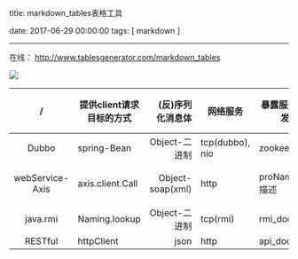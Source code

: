 title:  markdown_tables表格工具

date: 2017-06-29 00:00:00
tags: [ markdown ]



---

在线： http://www.tablesgenerator.com/markdown_tables


![](http://ll-blog.oss-cn-hangzhou.aliyuncs.com/17-7-3/97052676.jpg)
 
| / | 提供client请求目标的方式 | (反)序列化消息体 | 网络服务          | 暴露服务/服务发现 | (反)序列化消息体 | 提供server服务注册方式                                                      | RPC框架初始化 |
|:---------------:|--------------------------|-----------------:|-------------------|-------------------|------------------|-----------------------------------------------------------------------------|---------------|
| Dubbo           | spring-Bean              |    Object-二进制 | tcp(dubbo), nio | zookeeper | 二进制-Object    | spring-Bean                                                                 | spring-Schema |
| webService-Axis | axis.client.Call         | Object-soap(xml) | http              | proName.wsdl描述  | soap(xml)-Object | Apache Axis:deploy.wsdd部署<br>或 JAX-WS (注解) <br> @WebService,@WebMethod | servlet       |
| java.rmi        | Naming.lookup            |    Object-二进制 | tcp(rmi)          | rmi_doc           | 二进制-Object    | LocateRegistry.createRegistry <br> Naming.rebind                             | thread        |
| RESTful         | httpClient               |             json | http              | api_doc           | json             | spring mvc                                                                  | servlet       |

